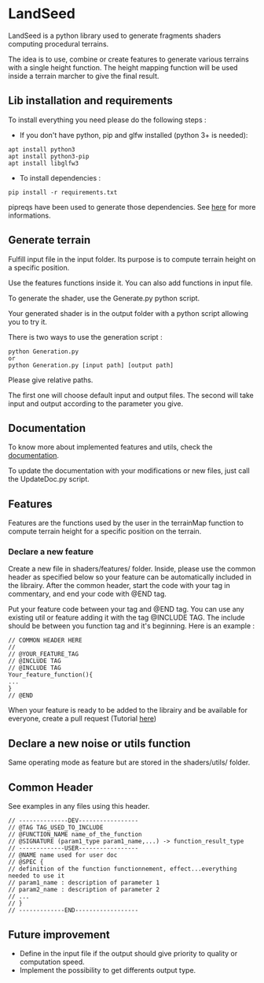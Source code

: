 # LandSeed

LandSeed is a python library used to generate fragments shaders computing procedural terrains.

The idea is to use, combine or create features to generate various terrains with a single height function. The height mapping function will be used inside a terrain marcher to give the final result.

## Lib installation and requirements

To install everything you need please do the following steps :

- If you don't have python, pip and glfw installed (python 3+ is needed):
```
apt install python3
apt install python3-pip
apt install libglfw3
```
- To install dependencies :
```
pip install -r requirements.txt
```
pipreqs have been used to generate those dependencies. See [here](https://pypi.org/project/pipreqs/) for more informations.

## Generate terrain

Fulfill input file in the input folder. Its purpose is to compute terrain height on a specific position.

Use the features functions inside it. You can also add functions in input file.

To generate the shader, use the Generate.py python script.

Your generated shader is in the output folder with a python script allowing you to try it.

There is two ways to use the generation script :
```
python Generation.py
or
python Generation.py [input path] [output path]
```
Please give relative paths.

The first one will choose default input and output files. The second will take input and output according to the parameter you give.

## Documentation

To know more about implemented features and utils, check the [documentation](Doc/main.md).

To update the documentation with your modifications or new files, just call the UpdateDoc.py script.

## Features

Features are the functions used by the user in the terrainMap function to compute terrain height for a specific position on the terrain.

### Declare a new feature

Create a new file in shaders/features/ folder. Inside, please use the common header as specified below so your feature can be automatically included in the librairy. After the common header, start the code with your tag in commentary, and end your code with @END tag.

Put your feature code between your tag and @END tag. You can use any existing util or feature adding it with the tag @INCLUDE TAG. The include should be between you function tag and it's beginning. Here is an example :
```
// COMMON HEADER HERE
//
// @YOUR_FEATURE_TAG
// @INCLUDE TAG
// @INCLUDE TAG
Your_feature_function(){
...
}
// @END
```

When your feature is ready to be added to the librairy and be available for everyone, create a pull request (Tutorial [here](https://yangsu.github.io/pull-request-tutorial/#:~:text=Pull%20requests%20let%20you%20tell,follow%2Dup%20commits%20if%20necessary.))

## Declare a new noise or utils function

Same operating mode as feature but are stored in the shaders/utils/ folder.


## Common Header
See examples in any files using this header.
```
// --------------DEV-----------------
// @TAG TAG_USED_TO_INCLUDE
// @FUNCTION_NAME name_of_the_function
// @SIGNATURE (param1_type param1_name,...) -> function_result_type
// -------------USER-----------------
// @NAME name used for user doc
// @SPEC {
// definition of the function functionnement, effect...everything needed to use it
// param1_name : description of parameter 1
// param2_name : description of parameter 2
// ...
// }
// -------------END------------------
```

## Future improvement

- Define in the input file if the output should give priority to quality or computation speed.
- Implement the possibility to get differents output type.
